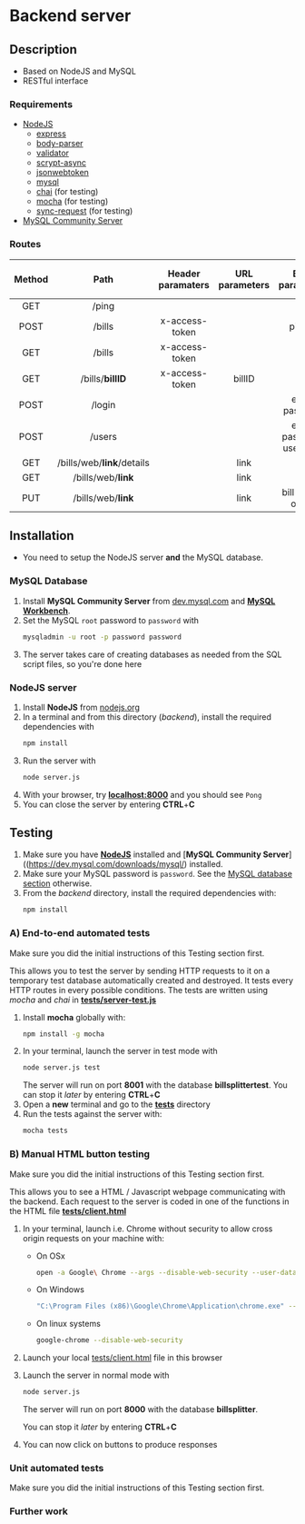# Backend server

## Description
- Based on NodeJS and MySQL
- RESTful interface

### Requirements
- [NodeJS](https://nodejs.org/en/download/)
    - [express](https://www.npmjs.com/package/express)
    - [body-parser](https://www.npmjs.com/package/body-parser)
    - [validator](https://www.npmjs.com/package/validator)
    - [scrypt-async](https://www.npmjs.com/package/scrypt-async)
    - [jsonwebtoken](https://www.npmjs.com/package/jsonwebtoken)
    - [mysql](https://www.npmjs.com/package/mysql)
    - [chai](https://www.npmjs.com/package/chai) (for testing)
    - [mocha](https://www.npmjs.com/package/mocha) (for testing)
    - [sync-request](https://www.npmjs.com/package/sync-request) (for testing)
- [MySQL Community Server](https://dev.mysql.com/downloads/mysql/)

### Routes

**Method**|**Path**                      |**Header paramaters**|**URL parameters**|**Body parameters**        |**Response on success**|**Response status on success**
:--------:|:----------------------------:|:-------------------:|:----------------:|:-------------------------:|:---------------------:|:----------------------------:
 GET      | /ping                        |                     |                  |                           | `pong`                | 200
 POST     | /bills                       | x-access-token      |                  | picture                   | `Bill created`        | 201
 GET      | /bills                       | x-access-token      |                  |                           | *List of bills IDs*   | 200
 GET      | /bills/**billID**            | x-access-token      | billID           |                           | *Bill object*         | 200
 POST     | /login                       |                     |                  | email, password           | *Credentials object*  | 200
 POST     | /users                       |                     |                  | email, password, username | *Credentials object*  | 200
 GET      | /bills/web/**link**/details  |                     | link             |                           | *Bill object*         | 200
 GET      | /bills/web/**link**          |                     | link             |                           | *HTML file*           | 200
 PUT      | /bills/web/**link**          |                     | link             | bill update object        | `Bill updated`        | 200

## Installation

- You need to setup the NodeJS server **and** the MySQL database.

### MySQL Database

1. Install **MySQL Community Server** from [dev.mysql.com](https://dev.mysql.com/downloads/mysql/) and [**MySQL Workbench**](https://dev.mysql.com/downloads/workbench/).
1. Set the MySQL `root` password to `password` with
    ```bash
    mysqladmin -u root -p password password
    ```
1. The server takes care of creating databases as needed from the SQL script files, so you're done here

### NodeJS server

1. Install **NodeJS** from [nodejs.org](https://nodejs.org/en/download/)
1. In a terminal and from this directory (*backend*), install the required dependencies with
    ```bash
    npm install
    ```
1. Run the server with
    ```bash
    node server.js
    ```
1. With your browser, try [**localhost:8000**](http://localhost:8000/ping) and you should see `Pong`
1. You can close the server by entering **CTRL**+**C**

## Testing

1. Make sure you have [**NodeJS**](https://nodejs.org/en/download/) installed and [**MySQL Community Server**]((https://dev.mysql.com/downloads/mysql/) installed.
1. Make sure your MySQL password is `password`. See the [MySQL database section](https://github.com/qdm12/BillSplitter/blob/master/backend/readme.md#mysql-database) otherwise.
1. From the *backend* directory, install the required dependencies with:
    ```bash
    npm install
    ```

### A) End-to-end automated tests

Make sure you did the initial instructions of this Testing section first.

This allows you to test the server by sending HTTP requests to it on a temporary test database automatically created and destroyed. It tests every HTTP routes in every possible conditions. The tests are written using *mocha* and *chai* in [**tests/server-test.js**](tests/server-test.js) 

1. Install **mocha** globally with:
    ```bash
    npm install -g mocha
    ```
1. In your terminal, launch the server in test mode with
    ```bash
    node server.js test
    ```
    The server will run on port **8001** with the database **billsplittertest**.
    You can stop it *later* by entering **CTRL**+**C**
1. Open a **new** terminal and go to the [**tests**](tests) directory
1. Run the tests against the server with:
    ```bash
    mocha tests
    ```

### B) Manual HTML button testing

Make sure you did the initial instructions of this Testing section first.

This allows you to see a HTML / Javascript webpage communicating with the backend. Each request to the server is coded in one of the functions in the HTML file [**tests/client.html**](tests/client.html)

1. In your terminal, launch i.e. Chrome without security to allow cross origin requests on your machine with:
    - On OSx
        ```bash
        open -a Google\ Chrome --args --disable-web-security --user-data-dir
        ```
    - On Windows
        ```bash
        "C:\Program Files (x86)\Google\Chrome\Application\chrome.exe" --disable-web-security
        ```
    - On linux systems
        ```bash
        google-chrome --disable-web-security
        ```
1. Launch your local [tests/client.html](tests/client.html) file in this browser
1. Launch the server in normal mode with
    ```bash
    node server.js
    ```
    The server will run on port **8000** with the database **billsplitter**.

    You can stop it *later* by entering **CTRL**+**C**
1. You can now click on buttons to produce responses

### Unit automated tests

Make sure you did the initial instructions of this Testing section first.

### Further work